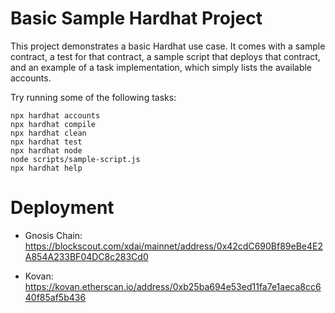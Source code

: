 # Basic Sample Hardhat Project

This project demonstrates a basic Hardhat use case. It comes with a sample contract, a test for that contract, a sample script that deploys that contract, and an example of a task implementation, which simply lists the available accounts.

Try running some of the following tasks:

```shell
npx hardhat accounts
npx hardhat compile
npx hardhat clean
npx hardhat test
npx hardhat node
node scripts/sample-script.js
npx hardhat help
```


# Deployment

- Gnosis Chain: https://blockscout.com/xdai/mainnet/address/0x42cdC690Bf89eBe4E2A854A233BF04DC8c283Cd0

- Kovan: https://kovan.etherscan.io/address/0xb25ba694e53ed11fa7e1aeca8cc640f85af5b436

